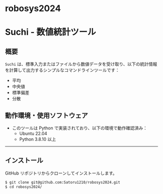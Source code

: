 # robosys2024
# Suchi - 数値統計ツール

## 概要
`Suchi` は、標準入力またはファイルから数値データを受け取り、以下の統計情報を計算して出力するシンプルなコマンドラインツールです：

- 平均
- 中央値
- 標準偏差
- 分散

## 動作環境・使用ソフトウェア
- このツールは Python で実装されており、以下の環境で動作確認済み：
  - Ubuntu 22.04
  - Python 3.8.10 以上

---

## インストール
GitHub リポジトリからクローンしてインストールします。

```bash
$ git clone git@github.com:Satoru1210/robosys2024.git
$ cd robosys2024/

